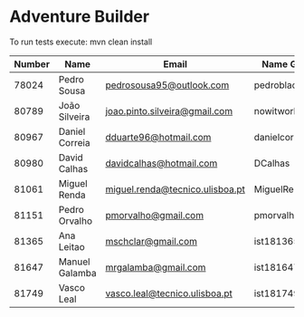 # Adventure Builder

To run tests execute: mvn clean install

|   Number   |          Name           |            Email                   |   Name GitHUb      | Grupo |
| ---------- | ----------------------- | ---------------------------------- | ------------------ | ----- |
| 78024      | Pedro Sousa 		         | pedrosousa95@outlook.com 			    | pedroblackjsousa   |   Hotel + Broker   |
| 80789      | João Silveira 	         | joao.pinto.silveira@gmail.com 	    | nowitworks         |   Hotel + Broker   |
| 80967      | Daniel Correia 	       | dduarte96@hotmail.com 			        | danielcorreia96    |   Activity   |
| 80980      | David Calhas 		       | davidcalhas@hotmail.com 			      | DCalhas  			     |   Activity   |
| 81061      | Miguel Renda            | miguel.renda@tecnico.ulisboa.pt    | MiguelRenda        |   Hotel + Broker   |
| 81151      | Pedro Orvalho 	         | pmorvalho@gmail.com 				        | pmorvalho  		     |   Activity   |
| 81365      | Ana Leitao              | mschclar@gmail.com                 | ist181365          |   Bank   |
| 81647      | Manuel Galamba          | mrgalamba@gmail.com                | ist181647          |   Bank   |
| 81749      | Vasco Leal              | vasco.leal@tecnico.ulisboa.pt      | ist181749          |   Bank   |

 
